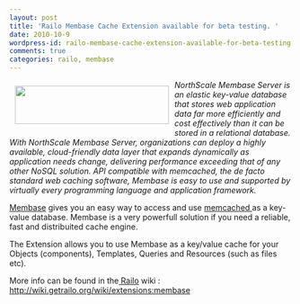 ```yaml
---
layout: post
title: 'Railo Membase Cache Extension available for beta testing. '
date: 2010-10-9
wordpress-id: railo-membase-cache-extension-available-for-beta-testing
comments: true
categories: railo, membase
---
```

<p><img style="float: left; border: 0; margin: 10px;" src="/images/posts/membase_logo.png" alt="" width="274" height="68" /><em>NorthScale Membase Server is an elastic key-value database that stores
web application data far more efficiently and cost effectively than it
can be stored in a relational database. With NorthScale Membase Server,
<!--more-->
organizations can deploy a highly available, cloud-friendly data layer
that expands dynamically as application needs change, delivering
performance exceeding that of any other NoSQL solution. API compatible
with memcached, the de facto standard web caching software, Membase is
easy to use and supported by virtually every programming language and
application framework.</em></p>
<p><a href="http://www.northscale.com/products/membase_server.html" target="_blank">Membase</a> gives you an easy way to access and use <a href="http://memcached.org/" target="_blank">memcached </a>as a key-value database. Membase is a very powerfull solution if you need a reliable, fast and distribuited cache engine. </p>
<p>The Extension allows you to use Membase as a key/value cache for your
Objects (components), Templates, Queries and Resources (such as files
etc).</p>
<p>More info can be found in the<a href="http://www.getrailo.org/" target="_blank"> Railo</a> wiki : <a href="http://wiki.getrailo.org/wiki/extensions:membase" target="_blank">http://wiki.getrailo.org/wiki/extensions:membase </a></p>
